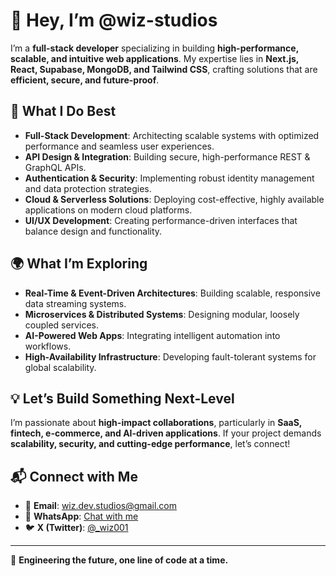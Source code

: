 # 👋 Hey, I’m **@wiz-studios**  

I’m a **full-stack developer** specializing in building **high-performance, scalable, and intuitive web applications**. My expertise lies in **Next.js, React, Supabase, MongoDB, and Tailwind CSS**, crafting solutions that are **efficient, secure, and future-proof**.  

## 🚀 **What I Do Best**  
- **Full-Stack Development**: Architecting scalable systems with optimized performance and seamless user experiences.  
- **API Design & Integration**: Building secure, high-performance REST & GraphQL APIs.  
- **Authentication & Security**: Implementing robust identity management and data protection strategies.  
- **Cloud & Serverless Solutions**: Deploying cost-effective, highly available applications on modern cloud platforms.  
- **UI/UX Development**: Creating performance-driven interfaces that balance design and functionality.  

## 🌍 **What I’m Exploring**  
- **Real-Time & Event-Driven Architectures**: Building scalable, responsive data streaming systems.  
- **Microservices & Distributed Systems**: Designing modular, loosely coupled services.  
- **AI-Powered Web Apps**: Integrating intelligent automation into workflows.  
- **High-Availability Infrastructure**: Developing fault-tolerant systems for global scalability.  

## 💡 **Let’s Build Something Next-Level**  
I’m passionate about **high-impact collaborations**, particularly in **SaaS, fintech, e-commerce, and AI-driven applications**. If your project demands **scalability, security, and cutting-edge performance**, let’s connect!  

## 📬 **Connect with Me**  
- 📧 **Email**: [wiz.dev.studios@gmail.com](mailto:wiz.dev.studios@gmail.com)  
- 📱 **WhatsApp**: [Chat with me](https://wa.me/254719267759)  
- 🐦 **X (Twitter)**: [@_wiz001](https://twitter.com/_wiz001)  

---  

🚀 **Engineering the future, one line of code at a time.**  
